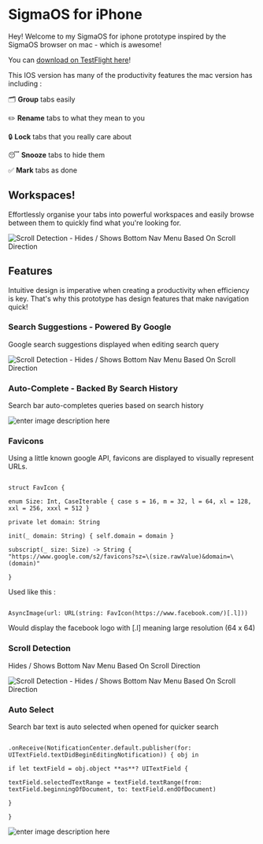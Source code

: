 # SigmaOS for iPhone

Hey! Welcome to my SigmaOS for iphone prototype inspired by the SigmaOS browser on mac - which is awesome!

You can [download on TestFlight here](https://sigmaos.com/)!
  

This IOS version has many of the productivity features the mac version has including :

🗂️ **Group** tabs easily

✏️ **Rename** tabs to what they mean to you

🔒 **Lock** tabs that you really care about

😴 **Snooze** tabs to hide them

✅ **Mark** tabs as done

  

## Workspaces!

Effortlessly organise your tabs into powerful workspaces and easily browse between them to quickly find what you're looking for.

![Scroll Detection - Hides / Shows Bottom Nav Menu Based On Scroll Direction](https://yubi.fitness/wp-content/uploads/2023/02/Simulator-Screen-Recording-iPhone-14-Pro-Max-2023-02-08-at-17.41.34_1.gif)

  

## Features

Intuitive design is imperative when creating a productivity when efficiency is key. That's why this prototype has design features that make navigation quick!

  

### Search Suggestions - Powered By Google
Google search suggestions displayed when editing search query

  

![Scroll Detection - Hides / Shows Bottom Nav Menu Based On Scroll Direction](https://yubi.fitness/wp-content/uploads/2023/02/Simulator-Screen-Recording-iPhone-14-Pro-Max-2023-02-08-at-17.36.37.gif)

  

### Auto-Complete - Backed By Search History

Search bar auto-completes queries based on search history

![enter image description here](https://yubi.fitness/wp-content/uploads/2023/02/suggestion.gif)

  

### Favicons

Using a little known google API, favicons are displayed to visually represent URLs.

```

struct FavIcon {

enum Size: Int, CaseIterable { case s = 16, m = 32, l = 64, xl = 128, xxl = 256, xxxl = 512 }

private let domain: String

init(_ domain: String) { self.domain = domain }

subscript(_ size: Size) -> String { "https://www.google.com/s2/favicons?sz=\(size.rawValue)&domain=\(domain)"

}

```

Used like this :

```

AsyncImage(url: URL(string: FavIcon(https://www.facebook.com/)[.l]))

```

Would display the facebook logo with [.l] meaning large resolution (64 x 64)

  

### Scroll Detection

Hides / Shows Bottom Nav Menu Based On Scroll Direction

  

![Scroll Detection - Hides / Shows Bottom Nav Menu Based On Scroll Direction](https://yubi.fitness/wp-content/uploads/2023/02/scrollDetection2.gif)

  

### Auto Select

Search bar text is auto selected when opened for quicker search

```

.onReceive(NotificationCenter.default.publisher(for: UITextField.textDidBeginEditingNotification)) { obj in

if let textField = obj.object **as**? UITextField {

textField.selectedTextRange = textField.textRange(from: textField.beginningOfDocument, to: textField.endOfDocument)

}

}

```

![enter image description here](https://yubi.fitness/wp-content/uploads/2023/02/autSelect.gif)
